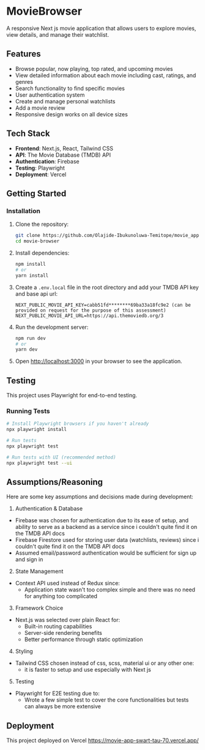 # MovieBrowser

A responsive Next js movie application that allows users to explore movies, view details, and manage their watchlist.

## Features

- Browse popular, now playing, top rated, and upcoming movies
- View detailed information about each movie including cast, ratings, and genres
- Search functionality to find specific movies
- User authentication system
- Create and manage personal watchlists
- Add a movie review
- Responsive design works on all device sizes

## Tech Stack

- **Frontend**: Next.js, React, Tailwind CSS
- **API**: The Movie Database (TMDB) API
- **Authentication**: Firebase
- **Testing**: Playwright
- **Deployment**: Vercel

## Getting Started

### Installation

1. Clone the repository:

   ```bash
   git clone https://github.com/Olajide-Ibukunoluwa-Temitope/movie_app.git
   cd movie-browser
   ```

2. Install dependencies:

   ```bash
   npm install
   # or
   yarn install
   ```

3. Create a `.env.local` file in the root directory and add your TMDB API key and base api url:

   ```
   NEXT_PUBLIC_MOVIE_API_KEY=cabb51fd********69ba33a18fc9e2 (can be provided on request for the purpose of this assessment)
   NEXT_PUBLIC_MOVIE_API_URL=https://api.themoviedb.org/3

   ```

4. Run the development server:

   ```bash
   npm run dev
   # or
   yarn dev
   ```

5. Open [http://localhost:3000](http://localhost:3000) in your browser to see the application.

## Testing

This project uses Playwright for end-to-end testing.

### Running Tests

```bash
# Install Playwright browsers if you haven't already
npx playwright install

# Run tests
npx playwright test

# Run tests with UI (recommended method)
npx playwright test --ui

```

## Assumptions/Reasoning

Here are some key assumptions and decisions made during development:

1. Authentication & Database

- Firebase was chosen for authentication due to its ease of setup, and ability to serve as a backend as a service since i couldn't quite find it on the TMDB API docs
- Firebase Firestore used for storing user data (watchlists, reviews) since i couldn't quite find it on the TMDB API docs
- Assumed email/password authentication would be sufficient for sign up and sign in

2. State Management

- Context API used instead of Redux since:
  - Application state wasn't too complex simple and there was no need for anything too complicated

3. Framework Choice

- Next.js was selected over plain React for:
  - Built-in routing capabilities
  - Server-side rendering benefits
  - Better performance through static optimization

4. Styling

- Tailwind CSS chosen instead of css, scss, material ui or any other one:
  - it is faster to setup and use especially with Next js

5. Testing

- Playwright for E2E testing due to:
  - Wrote a few simple test to cover the core functionalities but tests can always be more extensive

## Deployment

This project deployed on Vercel https://movie-app-swart-tau-70.vercel.app/
